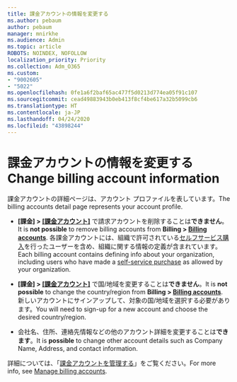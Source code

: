 ```yaml
---
title: 課金アカウントの情報を変更する
ms.author: pebaum
author: pebaum
manager: mnirkhe
ms.audience: Admin
ms.topic: article
ROBOTS: NOINDEX, NOFOLLOW
localization_priority: Priority
ms.collection: Adm_O365
ms.custom:
- "9002605"
- "5022"
ms.openlocfilehash: 0fe1a6f2baf65ac477f5d0213d774ea05f91c107
ms.sourcegitcommit: cead49883943b0eb413f8cf4be617a32b5099cb6
ms.translationtype: HT
ms.contentlocale: ja-JP
ms.lasthandoff: 04/24/2020
ms.locfileid: "43898244"
---
```

# <a name="change-billing-account-information"></a><span data-ttu-id="43b0b-102">課金アカウントの情報を変更する</span><span class="sxs-lookup"><span data-stu-id="43b0b-102">Change billing account information</span></span>

<span data-ttu-id="43b0b-103">課金アカウントの詳細ページは、アカウント プロファイルを表しています。</span><span class="sxs-lookup"><span data-stu-id="43b0b-103">The billing accounts detail page represents your account profile.</span></span>

- <span data-ttu-id="43b0b-104">**[課金] > [[課金アカウント]](https://go.microsoft.com/fwlink/p/?linkid=2084771)** で請求アカウントを削除することは**できません**。</span><span class="sxs-lookup"><span data-stu-id="43b0b-104">It is **not possible** to remove billing accounts from **Billing > [Billing accounts](https://go.microsoft.com/fwlink/p/?linkid=2084771)**.</span></span> <span data-ttu-id="43b0b-105">各課金アカウントには、組織で許可されている[セルフサービス購入](https://docs.microsoft.com/microsoft-365/commerce/subscriptions/manage-self-service-purchases-admins)を行ったユーザーを含め、組織に関する情報の定義が含まれています。</span><span class="sxs-lookup"><span data-stu-id="43b0b-105">Each billing account contains defining info about your organization, including users who have made a [self-service purchase](https://docs.microsoft.com/microsoft-365/commerce/subscriptions/manage-self-service-purchases-admins) as allowed by your organization.</span></span> 

- <span data-ttu-id="43b0b-106">**[課金] > [[課金アカウント]](https://go.microsoft.com/fwlink/p/?linkid=2084771)** で国/地域を変更することは**できません**。</span><span class="sxs-lookup"><span data-stu-id="43b0b-106">It is **not possible** to change the country/region from **Billing > [Billing accounts](https://go.microsoft.com/fwlink/p/?linkid=2084771)**.</span></span> <span data-ttu-id="43b0b-107">新しいアカウントにサインアップして、対象の国/地域を選択する必要があります。</span><span class="sxs-lookup"><span data-stu-id="43b0b-107">You will need to sign-up for a new account and choose the desired country/region.</span></span> 

- <span data-ttu-id="43b0b-108">会社名、住所、連絡先情報などの他のアカウント詳細を変更することは**できます**。</span><span class="sxs-lookup"><span data-stu-id="43b0b-108">It is **possible** to change other account details such as Company Name, Address, and contact information.</span></span> 

<span data-ttu-id="43b0b-109">詳細については、「[課金アカウントを管理する](https://docs.microsoft.com/microsoft-365/commerce/manage-billing-accounts)」をご覧ください。</span><span class="sxs-lookup"><span data-stu-id="43b0b-109">For more info, see [Manage billing accounts](https://docs.microsoft.com/microsoft-365/commerce/manage-billing-accounts).</span></span> 
